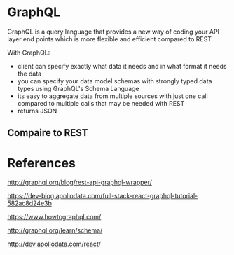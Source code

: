 # GraphQL

GraphQL is a query language that provides a new way of coding your API layer end points which is more flexible and efficient compared to REST.

With GraphQL:
- client can specify exactly what data it needs and in what format it needs the data
- you can specify your data model schemas with strongly typed data types using GraphQL's Schema Language
- its easy to aggregate data from multiple sources with just one call compared to multiple calls that may be needed with REST 
- returns JSON

## Compaire  to REST


# References
http://graphql.org/blog/rest-api-graphql-wrapper/

https://dev-blog.apollodata.com/full-stack-react-graphql-tutorial-582ac8d24e3b

https://www.howtographql.com/

http://graphql.org/learn/schema/

http://dev.apollodata.com/react/